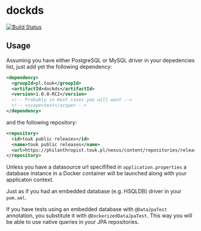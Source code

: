 # dockds
[![Build Status](https://travis-ci.org/TouK/dockds.svg?branch=master)](https://travis-ci.org/TouK/dockds)

## Usage

Assuming you have either PostgreSQL or MySQL driver in your depedencies list, just add yet the following dependency:
```xml
<dependency>
  <groupId>pl.touk</groupId>
  <artifactId>dockds</artifactId>
  <version>1.0.0-RC2</version>
  <!-- Probably in most cases you will want -->
  <!-- <scope>test</scope> -->
</dependency>
```
and the following repository:
```xml
<repository>
  <id>touk public releases</id>
  <name>touk public releases</name>
  <url>https://philanthropist.touk.pl/nexus/content/repositories/releases/</url>
</repository>
```

Unless you have a datasource url specifified in `application.properties` 
a database instance in a Docker container will be launched along with your applicaton context.

Just as if you had an embedded database (e.g. HSQLDB) driver in your `pom.xml`.

If you have tests using an embedded database with `@DataJpaTest` annotation, you substitute it with `@DockerizedDataJpaTest`. This way you will be able to use native queries in your JPA repositories.
